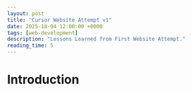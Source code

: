 ```yaml
---
layout: post
title: "Cursor Website Attempt v1"
date: 2025-18-04 12:00:00 +0000
tags: [web-development]
description: "Lessons Learned from First Website Attempt."
reading_time: 5
---
```


# Introduction

